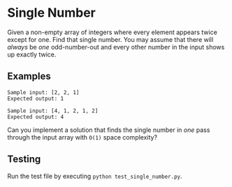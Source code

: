 # Single Number

Given a non-empty array of integers where every element appears twice except for one. Find that single number. You may assume that there will _always_ be _one_ odd-number-out and every other number in the input shows up exactly twice.

## Examples

```
Sample input: [2, 2, 1]
Expected output: 1
```

```
Sample input: [4, 1, 2, 1, 2]
Expected output: 4
```

Can you implement a solution that finds the single number in _one_ pass through the input array with `O(1)` space complexity?

## Testing

Run the test file by executing `python test_single_number.py`.
